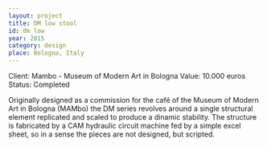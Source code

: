 ```yaml
---
layout: project
title: DM low stool
id: dm_low
year: 2015
category: design
place: Bologna, Italy
---
```

Client: Mambo - Museum of Modern Art in Bologna
Value: 10.000 euros 
Status: Completed

Originally designed as a commission for the café of the Museum of Modern Art in Bologna (MAMbo) the DM series revolves around a single structural element replicated and scaled to produce a dinamic stability. The structure is fabricated by a CAM hydraulic circuit machine fed by a simple excel sheet, so in a sense the pieces are not designed, but scripted.
